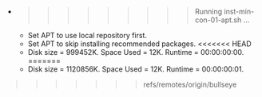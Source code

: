 * >>>>>>>>> Running inst-min-con-01-apt.sh ...
  * Set APT to use local repository first.
  * Set APT to skip installing recommended packages.
<<<<<<< HEAD
  * Disk size = 999452K. Space Used = 12K. Runtime = 00:00:00:00.
=======
  * Disk size = 1120856K. Space Used = 12K. Runtime = 00:00:00:01.
>>>>>>> refs/remotes/origin/bullseye
